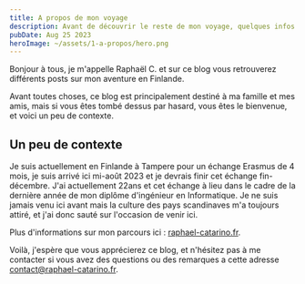 ```yaml
---
title: A propos de mon voyage
description: Avant de découvrir le reste de mon voyage, quelques infos
pubDate: Aug 25 2023
heroImage: ~/assets/1-a-propos/hero.png
---
```


Bonjour à tous, je m'appelle Raphaël C. et sur ce blog vous retrouverez différents posts sur mon aventure en Finlande.

Avant toutes choses, ce blog est principalement destiné à ma famille et mes amis, mais si vous êtes tombé dessus par hasard, vous êtes le bienvenue, et voici un peu de contexte.

## Un peu de contexte

Je suis actuellement en Finlande à Tampere pour un échange Erasmus de 4 mois, je suis arrivé ici mi-août 2023 et je devrais finir cet échange fin-décembre. J'ai actuellement 22ans et cet échange à lieu dans le cadre de la dernière année de mon diplôme d'ingénieur en Informatique. Je ne suis jamais venu ici avant mais la culture des pays scandinaves m'a toujours attiré, et j'ai donc sauté sur l'occasion de venir ici.

Plus d'informations sur mon parcours ici : [raphael-catarino.fr](https://raphael-catarino.fr).

Voilà, j'espère que vous apprécierez ce blog, et n'hésitez pas à me contacter si vous avez des questions ou des remarques a cette adresse [contact@raphael-catarino.fr](mailto:contact@raphael-catarino.fr).
